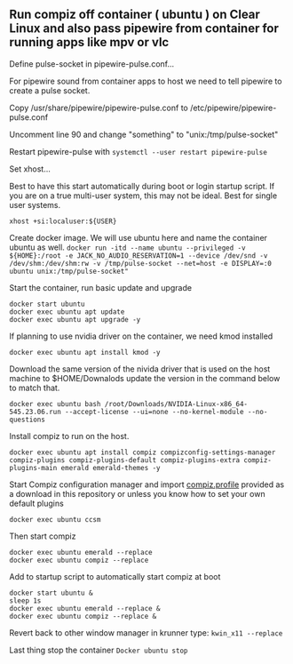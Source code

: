## Run compiz off container ( ubuntu ) on Clear Linux and also pass pipewire from container for running apps like mpv or vlc

Define pulse-socket in pipewire-pulse.conf...
  
  For pipewire sound from container apps to host we need to tell pipewire to create a pulse socket.

  Copy /usr/share/pipewire/pipewire-pulse.conf to /etc/pipewire/pipewire-pulse.conf 

  Uncomment line 90 and change "something" to "unix:/tmp/pulse-socket" 

  Restart pipewire-pulse with ```systemctl --user restart pipewire-pulse```


Set xhost...

  Best to have this start automatically during boot or login startup script.
  If you are on a true multi-user system, this may not be ideal. Best for single user systems. 

   ```xhost +si:localuser:${USER}```



Create docker image. We will use ubuntu here and name the container ubuntu as well. 
    ```docker run -itd --name ubuntu --privileged -v ${HOME}:/root -e JACK_NO_AUDIO_RESERVATION=1 --device /dev/snd -v /dev/shm:/dev/shm:rw -v /tmp/pulse-socket --net=host -e DISPLAY=:0 ubuntu unix:/tmp/pulse-socket"```

Start the container, run basic update and upgrade
```
docker start ubuntu
docker exec ubuntu apt update
docker exec ubuntu apt upgrade -y
```

If planning to use nvidia driver on the container, we need kmod installed
```
docker exec ubuntu apt install kmod -y
```
Download the same version of the nivida driver that is used on the host machine to $HOME/Downalods update the version in the command below to match that. 
```
docker exec ubuntu bash /root/Downloads/NVIDIA-Linux-x86_64-545.23.06.run --accept-license --ui=none --no-kernel-module --no-questions
```
Install compiz to run on the host.

```
docker exec ubuntu apt install compiz compizconfig-settings-manager compiz-plugins compiz-plugins-default compiz-plugins-extra compiz-plugins-main emerald emerald-themes -y

```
Start Compiz configuration manager and import [compiz.profile](compiz.profile) provided as a download in this repository or unless you know how to set your own default plugins 
```
docker exec ubuntu ccsm
```

Then start compiz
```
docker exec ubuntu emerald --replace
docker exec ubuntu compiz --replace
```
Add to startup script to automatically start compiz at boot
```#!/bin/bash
docker start ubuntu &
sleep 1s
docker exec ubuntu emerald --replace &
docker exec ubuntu compiz --replace &
```

Revert back to other window manager
in krunner type: ```kwin_x11 --replace```

Last thing stop the container
```Docker ubuntu stop```
